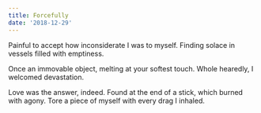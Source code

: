 ```yaml
---
title: Forcefully
date: '2018-12-29'
---
```


Painful to accept
how inconsiderate I was
to myself.
Finding solace in
vessels filled with
emptiness.

Once an immovable object,
melting at your softest touch.
Whole hearedly,
I welcomed devastation.

Love was the answer, indeed.
Found at the end of a stick,
which burned with agony.
Tore a piece of myself with
every drag I inhaled.

